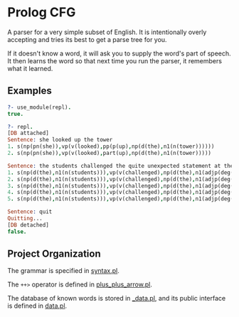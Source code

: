 # Prolog CFG
A parser for a very simple subset of English. It is intentionally overly
accepting and tries its best to get a parse tree for you.

If it doesn't know a word, it will ask you to supply the word's part of speech.
It then learns the word so that next time you run the parser, it remembers what
it learned.

## Examples

```prolog
?- use_module(repl).
true.

?- repl.
[DB attached]
Sentence: she looked up the tower
1. s(np(pn(she)),vp(v(looked),pp(p(up),np(d(the),n1(n(tower))))))
2. s(np(pn(she)),vp(v(looked),part(up),np(d(the),n1(n(tower)))))

Sentence: the students challenged the quite unexpected statement at the conference that birds fly
1. s(np(d(the),n1(n(students))),vp(v(challenged),np(d(the),n1(adjp(deg(quite),adj(unexpected)),n1(n(statement))),pp(p(at),np(d(the),n1(n(conference)),s1(comp(that),s(np(d,n1(n(birds))),vp(v(fly)))))))))
2. s(np(d(the),n1(n(students))),vp(v(challenged),np(d(the),n1(adjp(deg(quite),adj(unexpected)),n1(n(statement))),pp(p(at),np(d(the),n1(n(conference)))),s1(comp(that),s(np(d,n1(n(birds))),vp(v(fly)))))))
3. s(np(d(the),n1(n(students))),vp(v(challenged),np(d(the),n1(adjp(deg(quite),adj(unexpected)),n1(n(statement)))),pp(p(at),np(d(the),n1(n(conference)),s1(comp(that),s(np(d,n1(n(birds))),vp(v(fly))))))))
4. s(np(d(the),n1(n(students))),vp(v(challenged),np(d(the),n1(adjp(deg(quite),adj(unexpected)),n1(n(statement))),pp(p(at),np(d(the),n1(n(conference))))),s1(comp(that),s(np(d,n1(n(birds))),vp(v(fly))))))
5. s(np(d(the),n1(n(students))),vp(v(challenged),np(d(the),n1(adjp(deg(quite),adj(unexpected)),n1(n(statement)))),pp(p(at),np(d(the),n1(n(conference)))),s1(comp(that),s(np(d,n1(n(birds))),vp(v(fly))))))

Sentence: quit
Quitting...
[DB detached]
false.
```

## Project Organization

The grammar is specified in [syntax.pl](https://github.com/eignnx/prolog-cfg/blob/main/syntax.pl).

The `++>` operator is defined in [plus_plus_arrow.pl](https://github.com/eignnx/prolog-cfg/blob/main/plus_plus_arrow.pl).

The database of known words is stored in [_data.pl](https://github.com/eignnx/prolog-cfg/blob/main/_data.pl),
and its public interface is defined in [data.pl](https://github.com/eignnx/prolog-cfg/blob/main/data.pl).